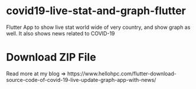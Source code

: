 # covid19-live-stat-and-graph-flutter
Flutter App to show live stat world wide of very country, and show graph as well. It also shows news related to COVID-19

<h1>Download ZIP File</h1>
Read more at my blog => https://www.hellohpc.com/flutter-download-source-code-of-covid-19-live-update-graph-app-with-news/
